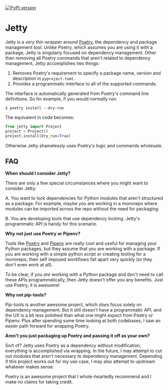 [![PyPI version](https://badge.fury.io/py/jetty.svg)](https://badge.fury.io/py/jetty)

# Jetty

Jetty is a *very thin* wrapper around [Poetry][0], the dependency and package management tool.
Unlike Poetry, which assumes you are using it with a package, Jetty is singularly focused on
dependency management. Other than removing all Poetry commands that aren't related to dependency
management, Jetty accomplishes two things:

1. Removes Poetry's requirement to specify a package name, version and description in
   `pyproject.toml`.
2. Provides a programmatic interface to all of the supported commands.

The interface is automatically generated from Poetry's command line definitions. So for example, if
you would normally run:

```shell
$ poetry install --dry-run
```

The equivalent in code becomes:

```python
from jetty import Project
project = Project()
project.install(dry_run=True)
```

Otherwise Jetty shamelessly uses Poetry's logic and commands wholesale.


## FAQ

**When should I consider Jetty?**

There are only a few special circumstances where you might want to consider Jetty:

A. You want to lock dependencies for Python modules that aren't structured as a package. For
example, maybe you are working in a monorepo where modules can be imported across the repo without
the need for packaging.

B. You are developing tools that use dependency locking. Jetty's programmatic API is handy for this
scenario.


**Why not just use Poetry or Pipenv?**

Tools like [Poetry][0] and [Pipenv][1] are really cool and useful for managing your Python packages,
but they assume that you are working with a package. If you are working with a simple python script
or creating tooling for a monorepo, their self imposed workflows fall apart very quickly (or they
don't even work at all).

To be clear, if you *are* working with a Python package and don't need to call these APIs
programmatically, then Jetty doesn't offer you any benefits. Just use Poetry, it is awesome!


**Why not pip-tools?**

Pip-tools is another awesome project, which *does* focus solely on dependency management. But it
still doesn't have a programmatic API, and the UX is a bit less polished than what one might expect
from Poetry or Pipenv. Plus after spending some time looking at both codebases, I saw an easier path
forward for wrapping Poetry.


**Aren't you just packaging up Poetry and passing it off as your own?**

Sort of? Jetty uses Poetry as a dependency without modification, everything is accomplished via
wrapping. In the future, I may attempt to cut out modules that aren't necessary to dependency
management. Depending if this project works out for my use case, I may also attempt to upstream
whatever makes sense.

Poetry is an awesome project that I whole-heartedly recommend and I make no claims for taking
credit.


[0]: https://github.com/sdispater/poetry
[1]: https://github.com/pypa/pipenv
[2]: https://github.com/jazzband/pip-tools
